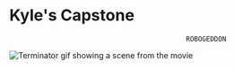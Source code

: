 # Kyle's Capstone

                                                ROBOGEDDON

![Terminator gif showing a scene from the movie](https://i.giphy.com/media/v1.Y2lkPTc5MGI3NjExZDFqaXU2NnNteWlmZWRtcmRqY2wyaDR0bmx4ODV2cGNkejV3ZnF4ZiZlcD12MV9pbnRlcm5hbF9naWZfYnlfaWQmY3Q9Zw/IZY2SE2JmPgFG/giphy.gif)






